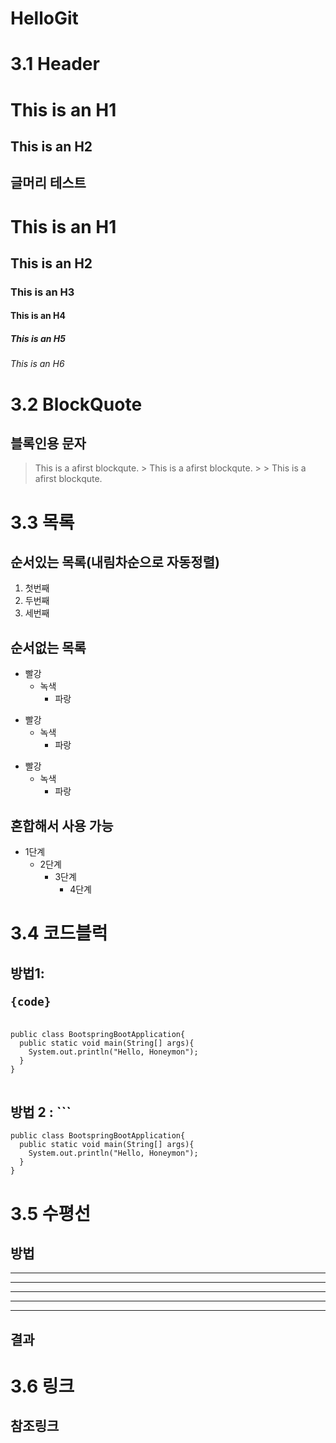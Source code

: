 # HelloGit
# 3.1 Header
This is an H1
==============

This is an H2
-------------

## 글머리 테스트
# This is an H1
## This is an H2
### This is an H3
#### This is an H4
##### This is an H5
###### This is an H6

# 3.2 BlockQuote
## 블록인용 문자
> This is a afirst blockqute.
>     > This is a afirst blockqute.
>     >     > This is a afirst blockqute.

# 3.3 목록
## 순서있는 목록(내림차순으로 자동정렬)
1. 첫번째
2. 두번째
3. 세번째
## 순서없는 목록
* 빨강
  * 녹색
    * 파랑
+ 빨강
  + 녹색
    + 파랑
- 빨강
  - 녹색
    - 파랑
## 혼합해서 사용 가능
* 1단계
  - 2단계
    + 3단계
      + 4단계
# 3.4 코드블럭
## 방법1: <pre><code>{code}</code></pre>
<pre>
<code>
public class BootspringBootApplication{
  public static void main(String[] args){
    System.out.println("Hello, Honeymon");
  }
}
</code>
</pre>
## 방법 2 : ```
```
public class BootspringBootApplication{
  public static void main(String[] args){
    System.out.println("Hello, Honeymon");
  }
}
```
# 3.5 수평선
## 방법
* * *
***
*****
- - -
-----------------------------
## 결과
# 3.6 링크
## 참조링크



```
